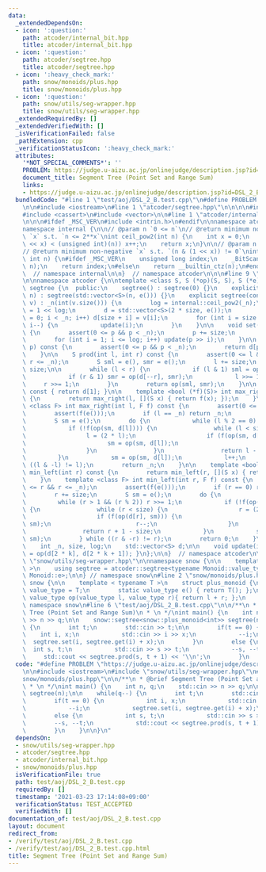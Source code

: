 ```yaml
---
data:
  _extendedDependsOn:
  - icon: ':question:'
    path: atcoder/internal_bit.hpp
    title: atcoder/internal_bit.hpp
  - icon: ':question:'
    path: atcoder/segtree.hpp
    title: atcoder/segtree.hpp
  - icon: ':heavy_check_mark:'
    path: snow/monoids/plus.hpp
    title: snow/monoids/plus.hpp
  - icon: ':question:'
    path: snow/utils/seg-wrapper.hpp
    title: snow/utils/seg-wrapper.hpp
  _extendedRequiredBy: []
  _extendedVerifiedWith: []
  _isVerificationFailed: false
  _pathExtension: cpp
  _verificationStatusIcon: ':heavy_check_mark:'
  attributes:
    '*NOT_SPECIAL_COMMENTS*': ''
    PROBLEM: https://judge.u-aizu.ac.jp/onlinejudge/description.jsp?id=DSL_2_B
    document_title: Segment Tree (Point Set and Range Sum)
    links:
    - https://judge.u-aizu.ac.jp/onlinejudge/description.jsp?id=DSL_2_B
  bundledCode: "#line 1 \"test/aoj/DSL_2_B.test.cpp\"\n#define PROBLEM \"https://judge.u-aizu.ac.jp/onlinejudge/description.jsp?id=DSL_2_B\"\
    \n\n#include <iostream>\n#line 1 \"atcoder/segtree.hpp\"\n\n\n\n#include <algorithm>\n\
    #include <cassert>\n#include <vector>\n\n#line 1 \"atcoder/internal_bit.hpp\"\n\
    \n\n\n#ifdef _MSC_VER\n#include <intrin.h>\n#endif\n\nnamespace atcoder {\n\n\
    namespace internal {\n\n// @param n `0 <= n`\n// @return minimum non-negative\
    \ `x` s.t. `n <= 2**x`\nint ceil_pow2(int n) {\n    int x = 0;\n    while ((1U\
    \ << x) < (unsigned int)(n)) x++;\n    return x;\n}\n\n// @param n `1 <= n`\n\
    // @return minimum non-negative `x` s.t. `(n & (1 << x)) != 0`\nint bsf(unsigned\
    \ int n) {\n#ifdef _MSC_VER\n    unsigned long index;\n    _BitScanForward(&index,\
    \ n);\n    return index;\n#else\n    return __builtin_ctz(n);\n#endif\n}\n\n}\
    \  // namespace internal\n\n}  // namespace atcoder\n\n\n#line 9 \"atcoder/segtree.hpp\"\
    \n\nnamespace atcoder {\n\ntemplate <class S, S (*op)(S, S), S (*e)()> struct\
    \ segtree {\n  public:\n    segtree() : segtree(0) {}\n    explicit segtree(int\
    \ n) : segtree(std::vector<S>(n, e())) {}\n    explicit segtree(const std::vector<S>&\
    \ v) : _n(int(v.size())) {\n        log = internal::ceil_pow2(_n);\n        size\
    \ = 1 << log;\n        d = std::vector<S>(2 * size, e());\n        for (int i\
    \ = 0; i < _n; i++) d[size + i] = v[i];\n        for (int i = size - 1; i >= 1;\
    \ i--) {\n            update(i);\n        }\n    }\n\n    void set(int p, S x)\
    \ {\n        assert(0 <= p && p < _n);\n        p += size;\n        d[p] = x;\n\
    \        for (int i = 1; i <= log; i++) update(p >> i);\n    }\n\n    S get(int\
    \ p) const {\n        assert(0 <= p && p < _n);\n        return d[p + size];\n\
    \    }\n\n    S prod(int l, int r) const {\n        assert(0 <= l && l <= r &&\
    \ r <= _n);\n        S sml = e(), smr = e();\n        l += size;\n        r +=\
    \ size;\n\n        while (l < r) {\n            if (l & 1) sml = op(sml, d[l++]);\n\
    \            if (r & 1) smr = op(d[--r], smr);\n            l >>= 1;\n       \
    \     r >>= 1;\n        }\n        return op(sml, smr);\n    }\n\n    S all_prod()\
    \ const { return d[1]; }\n\n    template <bool (*f)(S)> int max_right(int l) const\
    \ {\n        return max_right(l, [](S x) { return f(x); });\n    }\n    template\
    \ <class F> int max_right(int l, F f) const {\n        assert(0 <= l && l <= _n);\n\
    \        assert(f(e()));\n        if (l == _n) return _n;\n        l += size;\n\
    \        S sm = e();\n        do {\n            while (l % 2 == 0) l >>= 1;\n\
    \            if (!f(op(sm, d[l]))) {\n                while (l < size) {\n   \
    \                 l = (2 * l);\n                    if (f(op(sm, d[l]))) {\n \
    \                       sm = op(sm, d[l]);\n                        l++;\n   \
    \                 }\n                }\n                return l - size;\n   \
    \         }\n            sm = op(sm, d[l]);\n            l++;\n        } while\
    \ ((l & -l) != l);\n        return _n;\n    }\n\n    template <bool (*f)(S)> int\
    \ min_left(int r) const {\n        return min_left(r, [](S x) { return f(x); });\n\
    \    }\n    template <class F> int min_left(int r, F f) const {\n        assert(0\
    \ <= r && r <= _n);\n        assert(f(e()));\n        if (r == 0) return 0;\n\
    \        r += size;\n        S sm = e();\n        do {\n            r--;\n   \
    \         while (r > 1 && (r % 2)) r >>= 1;\n            if (!f(op(d[r], sm)))\
    \ {\n                while (r < size) {\n                    r = (2 * r + 1);\n\
    \                    if (f(op(d[r], sm))) {\n                        sm = op(d[r],\
    \ sm);\n                        r--;\n                    }\n                }\n\
    \                return r + 1 - size;\n            }\n            sm = op(d[r],\
    \ sm);\n        } while ((r & -r) != r);\n        return 0;\n    }\n\n  private:\n\
    \    int _n, size, log;\n    std::vector<S> d;\n\n    void update(int k) { d[k]\
    \ = op(d[2 * k], d[2 * k + 1]); }\n};\n\n}  // namespace atcoder\n\n\n#line 3\
    \ \"snow/utils/seg-wrapper.hpp\"\n\nnamespace snow {\n\n    template < class Monoid\
    \ >\n    using segtree = atcoder::segtree<typename Monoid::value_type, Monoid::op,\
    \ Monoid::e>;\n\n} // namespace snow\n#line 2 \"snow/monoids/plus.hpp\"\n\nnamespace\
    \ snow {\n\n    template < typename T >\n    struct plus_monoid {\n        using\
    \ value_type = T;\n        static value_type e() { return T(); };\n        static\
    \ value_type op(value_type l, value_type r){ return l + r; };\n    };\n\n} //\
    \ namespace snow\n#line 6 \"test/aoj/DSL_2_B.test.cpp\"\n\n/**\n * @brief Segment\
    \ Tree (Point Set and Range Sum)\n * \n */\nint main() {\n    int n, q;\n    std::cin\
    \ >> n >> q;\n\n    snow::segtree<snow::plus_monoid<int>> segtree(n);\n\n    while(q--)\
    \ {\n        int t;\n        std::cin >> t;\n\n        if(t == 0) {\n        \
    \    int i, x;\n            std::cin >> i >> x;\n            --i;\n          \
    \  segtree.set(i, segtree.get(i) + x);\n        }\n        else {\n          \
    \  int s, t;\n            std::cin >> s >> t;\n            --s, --t;\n       \
    \     std::cout << segtree.prod(s, t + 1) << '\\n';\n        }\n    }\n\n}\n"
  code: "#define PROBLEM \"https://judge.u-aizu.ac.jp/onlinejudge/description.jsp?id=DSL_2_B\"\
    \n\n#include <iostream>\n#include \"snow/utils/seg-wrapper.hpp\"\n#include \"\
    snow/monoids/plus.hpp\"\n\n/**\n * @brief Segment Tree (Point Set and Range Sum)\n\
    \ * \n */\nint main() {\n    int n, q;\n    std::cin >> n >> q;\n\n    snow::segtree<snow::plus_monoid<int>>\
    \ segtree(n);\n\n    while(q--) {\n        int t;\n        std::cin >> t;\n\n\
    \        if(t == 0) {\n            int i, x;\n            std::cin >> i >> x;\n\
    \            --i;\n            segtree.set(i, segtree.get(i) + x);\n        }\n\
    \        else {\n            int s, t;\n            std::cin >> s >> t;\n    \
    \        --s, --t;\n            std::cout << segtree.prod(s, t + 1) << '\\n';\n\
    \        }\n    }\n\n}\n"
  dependsOn:
  - snow/utils/seg-wrapper.hpp
  - atcoder/segtree.hpp
  - atcoder/internal_bit.hpp
  - snow/monoids/plus.hpp
  isVerificationFile: true
  path: test/aoj/DSL_2_B.test.cpp
  requiredBy: []
  timestamp: '2021-03-23 17:14:08+09:00'
  verificationStatus: TEST_ACCEPTED
  verifiedWith: []
documentation_of: test/aoj/DSL_2_B.test.cpp
layout: document
redirect_from:
- /verify/test/aoj/DSL_2_B.test.cpp
- /verify/test/aoj/DSL_2_B.test.cpp.html
title: Segment Tree (Point Set and Range Sum)
---
```

